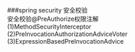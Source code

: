 ###spring security 安全校验   
安全校验@PreAuthorize权限注解    
(1)MethodSecurityInterceptor   
(2)PreInvocationAuthorizationAdviceVoter   
(3)ExpressionBasedPreInvocationAdvice  